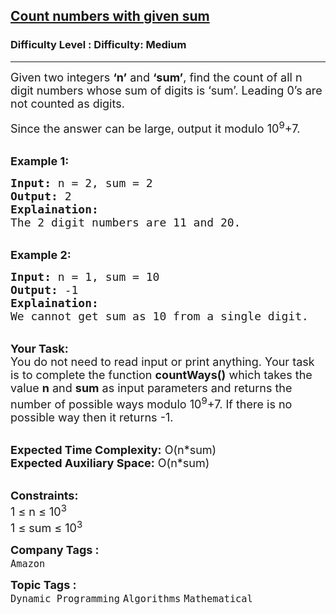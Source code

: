 <h2><a href="https://www.geeksforgeeks.org/problems/count-of-n-digit-numbers-whose-sum-of-digits-equals-to-given-sum0733/1?page=9&difficulty=Medium&status=unsolved,attempted&sortBy=accuracy">Count numbers with given sum</a></h2><h3>Difficulty Level : Difficulty: Medium</h3><hr><div class="problems_problem_content__Xm_eO"><p><span style="font-size: 18px;">Given two integers <strong>‘n’</strong> and <strong>‘sum’</strong>, find the count of all n digit numbers whose sum of digits is&nbsp;‘sum’. Leading 0’s are not counted as digits.&nbsp;</span></p>
<p><span style="font-size: 18px;">Since the answer can be large, output it modulo 10<sup>9</sup>+7.</span></p>
<p><br><strong><span style="font-size: 18px;">Example 1:</span></strong></p>
<pre><span style="font-size: 18px;"><strong>Input:</strong> n = 2, sum = 2
<strong>Output:</strong> 2
<strong>Explaination:</strong> 
The 2 digit numbers are 11 and 20.</span></pre>
<p><br><strong><span style="font-size: 18px;">Example 2:</span></strong></p>
<pre><span style="font-size: 18px;"><strong>Input:</strong> n = 1, sum = 10
<strong>Output:</strong> -1
<strong>Explaination:</strong> 
We cannot get sum as 10 from a single digit.</span></pre>
<p><br><span style="font-size: 18px;"><strong>Your Task:</strong><br>You do not need to read input or print anything. Your task is to complete the function <strong>countWays()</strong> which takes the value <strong>n</strong> and <strong>sum</strong> as input parameters and returns the number of possible ways modulo 10<sup>9</sup>+7. If there is no possible way then it returns -1.</span></p>
<p><br><span style="font-size: 18px;"><strong>Expected Time Complexity:</strong> O(n*sum)<br><strong>Expected Auxiliary Space:</strong> O(n*sum)</span></p>
<p><br><span style="font-size: 18px;"><strong>Constraints:</strong><br>1 ≤ n ≤ 10<sup>3</sup><br>1 ≤ sum ≤ 10<sup>3</sup></span></p></div><p><span style=font-size:18px><strong>Company Tags : </strong><br><code>Amazon</code>&nbsp;<br><p><span style=font-size:18px><strong>Topic Tags : </strong><br><code>Dynamic Programming</code>&nbsp;<code>Algorithms</code>&nbsp;<code>Mathematical</code>&nbsp;